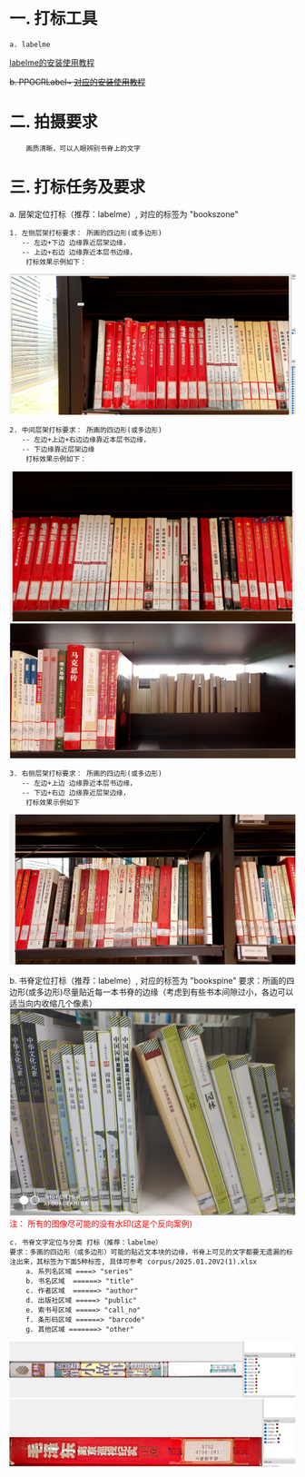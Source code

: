 # 一. 打标工具
    a. labelme 
[labelme的安装使用教程](https://blog.csdn.net/weixin_43427721/article/details/107122775) 

<del>    b. PPOCRLabel~
[对应的安装使用教程](https://github.com/PaddlePaddle/PaddleOCR/blob/release/2.0/PPOCRLabel/README_ch.md)
</del>

# 二. 拍摄要求
        画质清晰，可以人眼辨别书脊上的文字

# 三. 打标任务及要求 
   a. 层架定位打标（推荐：labelme）, 对应的标签为 "bookszone"
   
    1. 左侧层架打标要求： 所画的四边形(或多边形) 
       -- 左边+下边 边缘靠近层架边缘，
       -- 上边+右边 边缘靠近本层书边缘，
        打标效果示例如下： 
![左侧层架打标示例图](corpus/cj_loc_left.png)  

    2. 中间层架打标要求： 所画的四边形(或多边形) 
       -- 左边+上边+右边边缘靠近本层书边缘，
       -- 下边缘靠近层架边缘
        打标效果示例如下： 
![中间层架打标示例图1](corpus/cj_loc_mid1.png)
![中间层架打标示例图2](corpus/cj_loc_mid2.png)

    3. 右侧层架打标要求： 所画的四边形(或多边形) 
       -- 左边+上边 边缘靠近本层书边缘，
       -- 下边+右边 边缘靠近层架边缘，
        打标效果示例如下 
![右边层架打标示例图](corpus/cj_loc_right.png)

   b. 书脊定位打标（推荐：labelme）, 对应的标签为 "bookspine" 
     要求：所画的四边形(或多边形)尽量贴近每一本书脊的边缘（考虑到有些书本间隙过小，各边可以适当向内收缩几个像素）
     ![书脊定位示例图](corpus/book_spine_loc.png)
          <span style="color: red;"> 注： 所有的图像尽可能的没有水印(这是个反向案例)  </span>  

    c. 书脊文字定位与分类 打标（推荐：labelme）
    要求：多画的四边形（或多边形）可能的贴近文本块的边缘，书脊上可见的文字都要无遗漏的标注出来，其标签为下面5种标签, 具体可参考 corpus/2025.01.20V2(1).xlsx
        a. 系列名区域 ====> "series"
        b. 书名区域  ======> "title"
        c. 作者区域  ======> "author"
        d. 出版社区域 =====> "public"
        e. 索书号区域 =====> "call_no"
        f. 条形码区域 ======> "barcode"
        g. 其他区域 =======> "other"

![书脊文字定位+分类示例图](corpus/book_spine_text_loc_cls.png)
![书脊文字定位+分类示例图](corpus/book_spine_text_loc_cls1.png)

    
   <!-- c. 文字定位打标（推荐：PPOCRLabel，这样就可以与接下来的任务“文字识别打标”一块做了） 

   要求：多画的四边形（或多边形）可能的贴近文本块的边缘，书脊上可见的文字都要无遗漏的标注出来
   ![文字定位打标](corpus/text_loc1.png)
   ![文字定位打标](corpus/text_loc2.png) 

   d. 文字识别打标（推荐：PPOCRLabel）
     要求：准确的图像块中的文字与录入的文字相一致 (注意空格也要录入)
      ![文字定位打标](corpus/text_rec.png)  
      需要录入的文字为： EMBRACE HIM -->
   